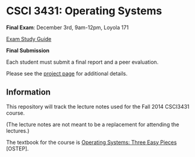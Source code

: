 CSCI 3431: Operating Systems
============================

__Final Exam__: December 3rd, 9am-12pm, Loyola 171  

[Exam Study Guide](19-Exam-Study/README.md)


__Final Submission__

Each student must submit a final report and a peer evaluation.

Please see the [project page](00-Project/README.md#final-submission) for additional details.


Information
-----------

This repository will track the lecture notes used for the Fall 2014 CSCI3431 course.

(The lecture notes are not meant to be a replacement for attending the lectures.)

The textbook for the course is [Operating Systems: Three Easy Pieces](http://pages.cs.wisc.edu/~remzi/OSTEP/) [OSTEP].  

